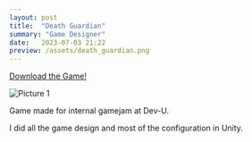 ```yaml
---
layout: post
title:  "Death Guardian"
summary: "Game Designer"
date:   2023-07-03 21:22
preview: /assets/death_guardian.png
---
```


[Download the Game!](https://nickrois.itch.io/death-guardian)

![Picture 1](/assets/death_guardian.png)

Game made for internal gamejam at Dev-U.

I did all the game design and most of the configuration in Unity.


